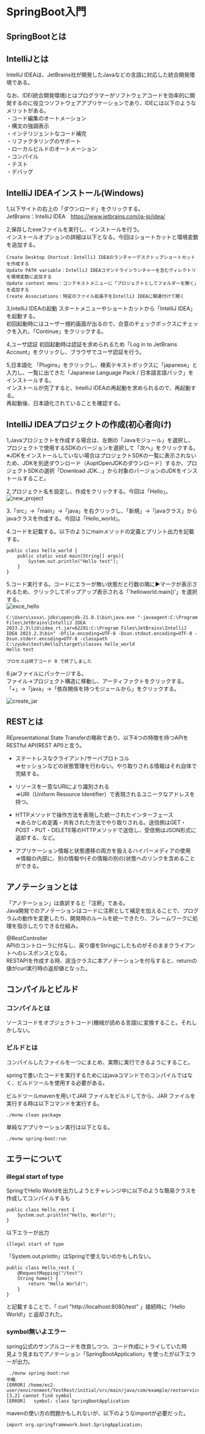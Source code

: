 # SpringBoot入門
## SpringBootとは

## IntelliJとは
IntelliJ IDEAは、JetBrains社が開発したJavaなどの言語に対応した統合開発環境である。  

なお、IDE(統合開発環境)とはプログラマーがソフトウェアコードを効率的に開発するのに役立つソフトウェアアプリケーションであり、IDEには以下のようなメリットがある。  
・コード編集のオートメーション  
・構文の強調表示  
・インテリジェントなコード補完  
・リファクタリングのサポート  
・ローカルビルドのオートメーション  
・コンパイル  
・テスト  
・デバッグ  


## IntelliJ IDEAインストール(Windows)
1,以下サイトの右上の「ダウンロード」をクリックする。  
JetBrains：IntelliJ IDEA　https://www.jetbrains.com/ja-jp/idea/  

2,保存したexeファイルを実行し、インストールを行う。  
インストールオプションの詳細は以下となる。今回はショートカットと環境変数を追加する。  
```
Create Desktop Shortcut：IntelliJ IDEAのランチャーデスクトップショートカットを作成する
Update PATH variable：IntelliJ IDEAコマンドラインランチャーを含むディレクトリを環境変数に追加する
Update context menu：コンテキストメニューに「プロジェクトとしてフォルダーを開く」を追加する
Create Associations：特定のファイル拡張子をIntelliJ IDEAに関連付けて開く
```
3,IntelliJ IDEAの起動
スタートメニューやショートカットから「IntelliJ IDEA」を起動する。  
初回起動時にはユーザー規約画面が出るので、合意のチェックボックスにチェックを入れ、「Continue」をクリックする。  

4,ユーザ認証
初回起動時は認証を求められるため「Log in to JetBrains Account」をクリックし、ブラウザでユーザ認証を行う。

5,日本語化
「Plugins」をクリックし、検索テキストボックスに「japanese」と入力し、一覧に出てきた「Japanese Language Pack / 日本語言語パック」をインストールする。  
インストールが完了すると、IntelliJ IDEAの再起動を求められるので、再起動する。  
再起動後、日本語化されていることを確認する。  

## IntelliJ IDEAプロジェクトの作成(初心者向け)
1,Javaプロジェクトを作成する場合は、左側の「Javaモジュール」を選択し、プロジェクトで使用するSDKのバージョンを選択して「次へ」をクリックする。  
※JDKをインストールしていない場合はプロジェクトSDKの一覧に表示されないため、JDKを別途ダウンロード（AoptOpenJDKのダウンロード）するか、プロジェクトSDKの選択「Download JDK...」から対象のバージョンのJDKをインストールすること。  

2,プロジェクト名を設定し、作成をクリックする。今回は「Hello」。  
![new_project](./images/IntelliJ_new_project.png)

3.「src」→「main」→「java」を右クリックし、「新規」→「javaクラス」からjavaクラスを作成する。今回は「Hello_world」。  

4.コードを記載する。以下のようにmainメソッドの定義とプリント出力を記載する。  
```
public class hello_world {
    public static void main(String[] args){
        System.out.println("Hello test");
    }
}
```

5.コード実行する。コードにエラーが無い状態だと行数の隣に▶マークが表示されるため、クリックしてポップアップ表示される「'helloworld.main()'」を選択する。  
![exce_hello](./images/IntelliJ_exec_hello.png)

```
C:\Users\xxxx\.jdks\openjdk-21.0.1\bin\java.exe "-javaagent:C:\Program Files\JetBrains\IntelliJ IDEA 2023.2.3\lib\idea_rt.jar=62291:C:\Program Files\JetBrains\IntelliJ IDEA 2023.2.3\bin" -Dfile.encoding=UTF-8 -Dsun.stdout.encoding=UTF-8 -Dsun.stderr.encoding=UTF-8 -classpath C:\zyuku\test\Hello2\target\classes hello_world
Hello test

プロセスは終了コード 0 で終了しました
```

6.jarファイルにパッケージする。  
ファイル→プロジェクト構造に移動し、アーティファクトをクリックする。  
「+」→「java」→「依存関係を持つモジュールから」をクリックする。  

![create_jar](./images/IntelliJ_create_jar.png)

## RESTとは
REpresentational State Transferの略称であり、以下4つの特徴を持つAPIをRESTful API(REST API)と言う。  
* ステートレスなクライアント/サーバプロトコル  
⇒セッションなどの状態管理を行わない。やり取りされる情報はそれ自体で完結する。  

* リソースを一意なURIにより識別される  
⇒URI（Uniform Resource Identifier）で表現されるユニークなアドレスを持つ。  

* HTTPメソッドで操作方法を表現した統一されたインターフェース  
⇒あらかじめ定義・共有された方法でやり取りされる。送信側はGET・POST・PUT・DELETE等のHTTPメソッドで送信し、受信側はJSON形式に返却する、など。  

* アプリケーション情報と状態遷移の両方を扱えるハイパーメディアの使用  
⇒情報の内部に、別の情報や(その情報の別の)状態へのリンクを含めることができる。

## アノテーションとは
「アノテーション」は直訳すると「注釈」である。  
Java開発でのアノテーションはコードに注釈として補足を加えることで、プログラムの動作を変更したり、開発時のルールを統一できたり、フレームワークに処理を指示したりできる仕組み。  

@RestController  
APIのコントローラに付与し、戻り値をStringにしたものがそのままクライアントへのレスポンスとなる。  
RESTAPIを作成する時、該当クラスに本アノテーションを付与すると、returnの値がcurl実行時の返却値となった。  

## コンパイルとビルド
### コンパイルとは
ソースコードをオブジェクトコード(機械が読める言語)に変換すること。それしかしない。  

### ビルドとは
コンパイルしたファイルを一つにまとめ、実際に実行できるようにすること。  

springで書いたコードを実行するためにはjavaコマンドでのコンパイルではなく、ビルドツールを使用する必要がある。  

ビルドツールmavenを用いてJAR ファイルをビルドしてから、JAR ファイルを実行する時は以下コマンドを実行する。  
```
./mvnw clean package
```

単純なアプリケーション実行は以下となる。  
```
./mvnw spring-boot:run
```

## エラーについて
### illegal start of type
SpringでHello Worldを出力しようとチャレンジ中に以下のような簡易クラスを作成してコンパイルするも
```
public class Hello_rest {
    System.out.println("Hello, World!"); 
}
```
以下エラーが出力  
```
illegal start of type
```
「System.out.println」はSpringで使えないのかもしれない。

```
public class Hello_rest {
    @RequestMapping("/test")
    String home() {
        return "Hello World!";
    }
}
```
と記載することで、「 curl "http://localhost:8080/test" 」接続時に「Hello World!」と返却された。  

### symbol無いよエラー
spring公式のサンプルコードを改良しつつ、コード作成にトライしていた時  
見よう見まねでアノテーション「SpringBootApplication」を使ったが以下エラーが出力。  

```
 ./mvnw spring-boot:run
中略
[ERROR] /home/ec2-user/environment/TestRest/initial/src/main/java/com/example/restservice/TestKK.java:[3,2] cannot find symbol
[ERROR]   symbol: class SpringBootApplication
```

mavenの使い方の問題かもしれないが、以下のようなimportが必要だった。  
```
import org.springframework.boot.SpringApplication;
```
